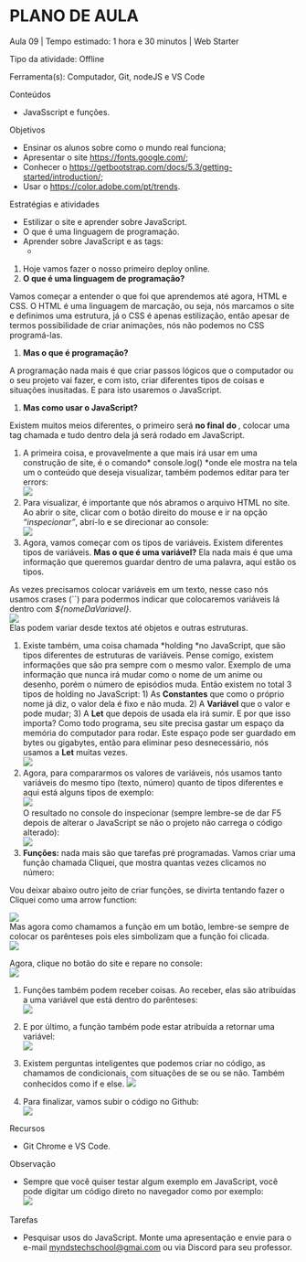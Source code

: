 # __PLANO DE AULA__

Aula 09 | Tempo estimado: 1 hora e 30 minutos | Web Starter

Tipo da atividade: Offline

Ferramenta\(s\): Computador, Git, nodeJS e VS Code

Conteúdos

- JavaSscript e funções\.

Objetivos

- Ensinar os alunos sobre como o mundo real funciona;
- Apresentar o site [https://fonts\.google\.com/](https://fonts.google.com/);
- Conhecer o [https://getbootstrap\.com/docs/5\.3/getting\-started/introduction/](https://getbootstrap.com/docs/5.3/getting-started/introduction/);
- Usar o [https://color\.adobe\.com/pt/trends](https://color.adobe.com/pt/trends)\.  


Estratégias e atividades

- Estilizar o site e aprender sobre JavaScript\.
- O que é uma linguagem de programação\.
- Aprender sobre JavaScript e as tags: 
	- <script> </script>

1. Hoje vamos fazer o nosso primeiro deploy online\.
2. __O que é uma linguagem de programação?__

Vamos começar a entender o que foi que aprendemos até agora, HTML e CSS\. O HTML é uma linguagem de marcação, ou seja, nós marcamos o site e definimos uma estrutura, já o CSS é apenas estilização, então apesar de termos possibilidade de criar animações, nós não podemos no CSS programá\-las\.

1. __Mas o que é programação?__

A programação nada mais é que criar passos lógicos que o computador ou o seu projeto vai fazer, e com isto, criar diferentes tipos de coisas e situações inusitadas\. E para isto usaremos o JavaScript\.

1. __Mas como usar o JavaScript?__

Existem muitos meios diferentes, o primeiro será __no final__ __do <body>__, colocar uma tag chamada <script> </script> e tudo dentro dela já será rodado em JavaScript\.

1. A primeira coisa, e provavelmente a que mais irá usar em uma construção de site, é o comando* console\.log\(\) *onde ele mostra na tela um o conteúdo que deseja visualizar, também podemos editar para ter errors:  
![](https://raw.githubusercontent.com/YanBarbosaLouzada/docx-to-md/master/imagens/img_1758130601092355700.png)
2. Para visualizar, é importante que nós abramos o arquivo HTML no site\. Ao abrir o site, clicar com o botão direito do mouse e ir na opção *“inspecionar”*, abrí\-lo e se direcionar ao console:  
![](https://raw.githubusercontent.com/YanBarbosaLouzada/docx-to-md/master/imagens/img_1758130601094328500.png)
3. Agora, vamos começar com os tipos de variáveis\. Existem diferentes tipos de variáveis\. __Mas o que é uma variável?__ Ela nada mais é que uma informação que queremos guardar dentro de uma palavra, aqui estão os tipos\.

As vezes precisamos colocar variáveis em um texto, nesse caso nós usamos crases \(\`\`\) para podermos indicar que colocaremos variáveis lá dentro com *$\{nomeDaVariavel\}*\.  
![](https://raw.githubusercontent.com/YanBarbosaLouzada/docx-to-md/master/imagens/img_1758130601096319500.png)  
Elas podem variar desde textos até objetos e outras estruturas\.

1. Existe também, uma coisa chamada *holding *no JavaScript, que são tipos diferentes de estruturas de variáveis\. Pense comigo, existem informações que são pra sempre com o mesmo valor\. Exemplo de uma informação que nunca irá mudar como o nome de um anime ou desenho, porém o número de episódios muda\. Então existem no total 3 tipos de holding no JavaScript: 1\) As __Constantes__ que como o próprio nome já diz, o valor dela é fixo e não muda\. 2\) A __Variável__ que o valor e pode mudar; 3\) A __Let__ que depois de usada ela irá sumir\. E por que isso importa? Como todo programa, seu site precisa gastar um espaço da memória do computador para rodar\. Este espaço pode ser guardado em bytes ou gigabytes, então para eliminar peso desnecessário, nós usamos a __Let__ muitas vezes\.   
![](https://raw.githubusercontent.com/YanBarbosaLouzada/docx-to-md/master/imagens/img_1758130601098318400.png)
2. Agora, para compararmos os valores de variáveis, nós usamos tanto variáveis do mesmo tipo \(texto, número\) quanto de tipos diferentes e aqui está alguns tipos de exemplo:  
![](https://raw.githubusercontent.com/YanBarbosaLouzada/docx-to-md/master/imagens/img_1758130601099318200.png)  
O resultado no console do inspecionar \(sempre lembre\-se de dar F5 depois de alterar o JavaScript se não o projeto não carrega o código alterado\):  
![](https://raw.githubusercontent.com/YanBarbosaLouzada/docx-to-md/master/imagens/img_1758130601101320200.png)
3. __Funções:__ nada mais são que tarefas pré programadas\. Vamos criar uma função chamada Cliquei, que mostra quantas vezes clicamos no número:  
  
Vou deixar abaixo outro jeito de criar funções, se divirta tentando fazer o Cliquei como uma arrow function:

  
![](https://raw.githubusercontent.com/YanBarbosaLouzada/docx-to-md/master/imagens/img_1758130601102318600.png)  
Mas agora como chamamos a função em um botão, lembre\-se sempre de colocar os parênteses pois eles simbolizam que a função foi clicada\.  
![](https://raw.githubusercontent.com/YanBarbosaLouzada/docx-to-md/master/imagens/img_1758130601104317900.png)  
  
Agora, clique no botão do site e repare no console:  
![](https://raw.githubusercontent.com/YanBarbosaLouzada/docx-to-md/master/imagens/img_1758130601105328100.png)

1. Funções também podem receber coisas\. Ao receber, elas são atribuídas a uma variável que está dentro do parênteses:  
![](https://raw.githubusercontent.com/YanBarbosaLouzada/docx-to-md/master/imagens/img_1758130601107318200.png)  

2. E por último, a função também pode estar atribuída a retornar uma variável:  
![](https://raw.githubusercontent.com/YanBarbosaLouzada/docx-to-md/master/imagens/img_1758130601108318300.png)
3. Existem perguntas inteligentes que podemos criar no código, as chamamos de condicionais, com situações de se ou se não\. Também conhecidos como if e else\.  ![](https://raw.githubusercontent.com/YanBarbosaLouzada/docx-to-md/master/imagens/img_1758130601110319000.png)
4. Para finalizar, vamos subir o código no Github:  
![](https://raw.githubusercontent.com/YanBarbosaLouzada/docx-to-md/master/imagens/img_1758130601111319100.png)

Recursos

- Git Chrome e VS Code\.

Observação

- Sempre que você quiser testar algum exemplo em JavaScript, você pode digitar um código direto no navegador como por exemplo:  
![](https://raw.githubusercontent.com/YanBarbosaLouzada/docx-to-md/master/imagens/img_1758130601113317700.png)

Tarefas

- Pesquisar usos do JavaScript\. Monte uma apresentação e envie para o e\-mail [myndstechschool@gmai\.com](mailto:myndstechschool@gmai.com) ou via Discord para seu professor\.

